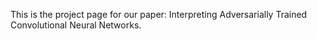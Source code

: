 This is the project page for our paper: Interpreting Adversarially Trained Convolutional Neural Networks.

